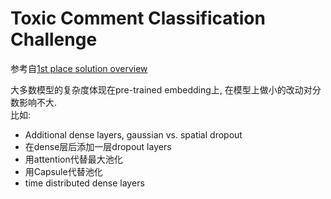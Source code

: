 # Toxic Comment Classification Challenge
参考自[1st place solution overview](https://www.kaggle.com/c/jigsaw-toxic-comment-classification-challenge/discussion/52557)

大多数模型的复杂度体现在pre-trained embedding上, 在模型上做小的改动对分数影响不大.  
比如:  
- Additional dense layers, gaussian vs. spatial dropout
- 在dense层后添加一层dropout layers 
- 用attention代替最大池化
- 用Capsule代替池化 
- time distributed dense layers
